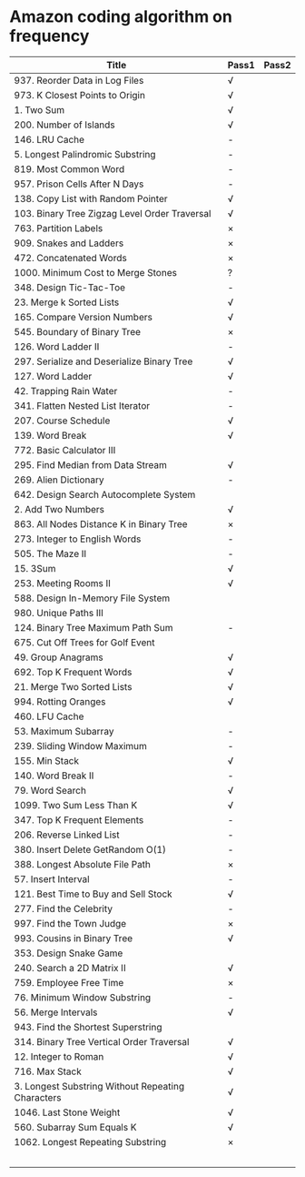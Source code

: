 # Amazon coding algorithm on frequency

| Title | Pass1 | Pass2 |
| ----- | ----- | ----- | 
|937. Reorder Data in Log Files|√|
|973. K Closest Points to Origin|√|
|1. Two Sum|√|
|200. Number of Islands|√|
|146. LRU Cache|-|
|5. Longest Palindromic Substring|-|
|819. Most Common Word|-|
|957. Prison Cells After N Days|-|
|138. Copy List with Random Pointer|√|
|103. Binary Tree Zigzag Level Order Traversal|√|
|763. Partition Labels|×|
|909. Snakes and Ladders|×|
|472. Concatenated Words|×|
|1000. Minimum Cost to Merge Stones|?|
|348. Design Tic-Tac-Toe|-|
|23. Merge k Sorted Lists|√|
|165. Compare Version Numbers|√|
|545. Boundary of Binary Tree|×|
|126. Word Ladder II|-|
|297. Serialize and Deserialize Binary Tree|√|
|127. Word Ladder|√|
|42. Trapping Rain Water|-|
|341. Flatten Nested List Iterator|-|
|207. Course Schedule|√|
|139. Word Break|√|
|772. Basic Calculator III||
|295. Find Median from Data Stream|√|
|269. Alien Dictionary|-|
|642. Design Search Autocomplete System||
|2. Add Two Numbers|√|
|863. All Nodes Distance K in Binary Tree|×|
|273. Integer to English Words|-|
|505. The Maze II|-|
|15. 3Sum|√|
|253. Meeting Rooms II|√|
|588. Design In-Memory File System||
|980. Unique Paths III||
|124. Binary Tree Maximum Path Sum|-|
|675. Cut Off Trees for Golf Event||
|49. Group Anagrams|√|
|692. Top K Frequent Words|√|
|21. Merge Two Sorted Lists|√|
|994. Rotting Oranges|√|
|460. LFU Cache||
|53. Maximum Subarray|-|
|239. Sliding Window Maximum|-|
|155. Min Stack|√|
|140. Word Break II|-|
|79. Word Search|√|
|1099. Two Sum Less Than K|√|
|347. Top K Frequent Elements|-|
|206. Reverse Linked List|-|
|380. Insert Delete GetRandom O(1)|-|
|388. Longest Absolute File Path|×|
|57. Insert Interval|-|
|121. Best Time to Buy and Sell Stock|√|
|277. Find the Celebrity|-|
|997. Find the Town Judge|×|
|993. Cousins in Binary Tree|√|
|353. Design Snake Game||
|240. Search a 2D Matrix II|√|
|759. Employee Free Time|×|
|76. Minimum Window Substring|-|
|56. Merge Intervals|√|
|943. Find the Shortest Superstring||
|314. Binary Tree Vertical Order Traversal|√|
|12. Integer to Roman|√|
|716. Max Stack|√|
|3. Longest Substring Without Repeating Characters|√|
|1046. Last Stone Weight|√|
|560. Subarray Sum Equals K|√|
|1062. Longest Repeating Substring|×|
|||
|||
|||
|||
|||

